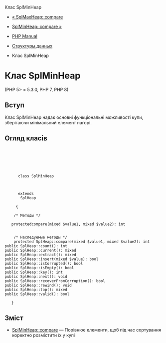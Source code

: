 Клас SplMinHeap

-   [« SplMaxHeap::compare](splmaxheap.compare.html)
    
-   [SplMinHeap::compare »](splminheap.compare.html)
    
-   [PHP Manual](index.html)
    
-   [Структуры данных](spl.datastructures.html)
    
-   Клас SplMinHeap
    

# Клас SplMinHeap

(PHP 5> = 5.3.0, PHP 7, PHP 8)

## Вступ

Клас SplMinHeap надає основні функціональні можливості купи, зберігаючи мінімальний елемент нагорі.

## Огляд класів

```classsynopsis

     
    

    
     
      class SplMinHeap
     

     
      extends
       SplHeap
     
     {

    /* Методы */
    
   protectedcompare(mixed $value1, mixed $value2): int


    /* Наследуемые методы */
    protected SplHeap::compare(mixed $value1, mixed $value2): int
public SplHeap::count(): int
public SplHeap::current(): mixed
public SplHeap::extract(): mixed
public SplHeap::insert(mixed $value): bool
public SplHeap::isCorrupted(): bool
public SplHeap::isEmpty(): bool
public SplHeap::key(): int
public SplHeap::next(): void
public SplHeap::recoverFromCorruption(): bool
public SplHeap::rewind(): void
public SplHeap::top(): mixed
public SplHeap::valid(): bool

   }
```

## Зміст

-   [SplMinHeap::compare](splminheap.compare.html) — Порівнює елементи, щоб під час сортування коректно розмістити їх у купі